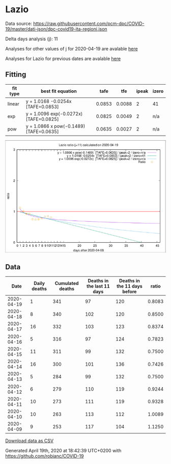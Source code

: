 # Lazio

Data source: https://raw.githubusercontent.com/pcm-dpc/COVID-19/master/dati-json/dpc-covid19-ita-regioni.json

Delta days analysis (j): 11

Analyses for other values of j for 2020-04-19 are avalable [here](../2020-04-19/README.md)

Analyses for Lazio for previous dates are avalable [here](../README.md)

## Fitting 
|fit type|best fit equation|tafe|tfe|ipeak|izero|
|-------|-----|--------|------|---|---|
|linear|y = 1.0168 -0.0254x  [TAFE=0.0853]|0.0853|0.0088|2|41|
|exp|y = 1.0096 exp(-0.0272x)  [TAFE=0.0825]|0.0825|0.0049|2|n/a|
|pow|y = 1.0866 x pow(-0.1489)  [TAFE=0.0635]|0.0635|0.0027|2|n/a|

![Plot](COVID-19_lazio_j11_2020-04-19.png)

## Data
|Date|Daily deaths|Cumulated deaths|Deaths in the last 11 days|Deaths in the 11 days before|ratio|
|----|----------|-----------|-------|--------------------|-----|
|2020-04-19|1|341|97|120|0.8083|
|2020-04-18|8|340|102|120|0.8500|
|2020-04-17|16|332|103|123|0.8374|
|2020-04-16|5|316|97|124|0.7823|
|2020-04-15|11|311|99|132|0.7500|
|2020-04-14|16|300|101|136|0.7426|
|2020-04-13|5|284|99|132|0.7500|
|2020-04-12|6|279|110|119|0.9244|
|2020-04-11|10|273|111|119|0.9328|
|2020-04-10|10|263|113|112|1.0089|
|2020-04-09|9|253|117|104|1.1250|

[Download data as CSV](COVID-19_lazio_j11_2020-04-19.csv)

Generated April 19th, 2020 at 18:42:39 UTC+0200 with https://github.com/robianc/COVID-19
